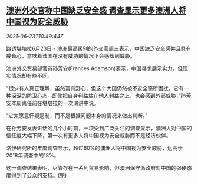 <!--1624446062000-->
[澳洲外交官称中国缺乏安全感 调查显示更多澳洲人将中国视为安全威胁](https://cn.reuters.com/article/au-dip-china-security-threat-0623-idCNKCS2DZ14K)
------

<div><i>2021-06-23T10:49:44Z</i></div><p>路透堪培拉6月23日 - 澳洲最高级别的外交官周三表示，中国缺乏安全感并且具有戒备心，意味着该国在没有威胁的情况下会感知到威胁。</p><p>澳洲外交贸易部官员孙芳安(Frances Adamson)表示，中国寻求展示实力，但现实情况却有些不同。</p><p>“很少有人真正理解，虽然富有野心，但这个大国仍然被不安全感所困扰。它有一种深深的防卫心态--即使把自身利益放在他人利益之上，也会感到外部威胁，”孙芳安本周离任前在堪培拉的一次演讲中说。</p><p>“它太愿意怀疑遏制，而不是根据问题本身的情况来做出判断。”</p><p>在孙芳安发表讲话的几个小时前，一项受到广泛关注的调查显示，澳洲人对中国的信任度大幅下降，第一次有更多人将中国视为安全威胁而不是经济伙伴。</p><p>洛伊研究所的年度调查显示，超过60%的澳洲人将中国视为安全威胁，远高于2018年调查中的18%。</p><p>这一调查结果表明，尽管存在一系列贸易影响，但澳洲保守派政府对中国的强硬态度得到了公众的支持。(完)</p>
